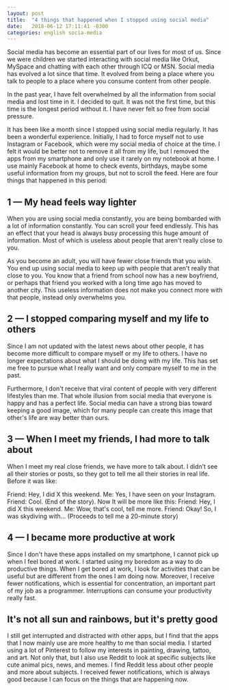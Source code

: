 ```yaml
---
layout: post
title:  "4 things that happened when I stopped using social media"
date:   2018-06-12 17:11:41 -0300
categories: english socia-media
---
```


Social media has become an essential part of our lives for most of us. Since we were children we started interacting with social media like Orkut, MySpace and chatting with each other through ICQ or MSN. Social media has evolved a lot since that time. It evolved from being a place where you talk to people to a place where you consume content from other people.

In the past year, I have felt overwhelmed by all the information from social media and lost time in it. I decided to quit. It was not the first time, but this time is the longest period without it. I have never felt so free from social pressure.

It has been like a month since I stopped using social media regularly. It has been a wonderful experience. Initially, I had to force myself not to use Instagram or Facebook, which were my social media of choice at the time. I felt it would be better not to remove it all from my life, but I removed the apps from my smartphone and only use it rarely on my notebook at home. I use mainly Facebook at home to check events, birthdays, maybe some useful information from my groups, but not to scroll the feed. Here are four things that happened in this period:

## 1 — My head feels way lighter
When you are using social media constantly, you are being bombarded with a lot of information constantly. You can scroll your feed endlessly. This has an effect that your head is always busy processing this huge amount of information. Most of which is useless about people that aren't really close to you.

As you become an adult, you will have fewer close friends that you wish. You end up using social media to keep up with people that aren't really that close to you. You know that a friend from school now has a new boyfriend, or perhaps that friend you worked with a long time ago has moved to another city. This useless information does not make you connect more with that people, instead only overwhelms you.

## 2 — I stopped comparing myself and my life to others
Since I am not updated with the latest news about other people, it has become more difficult to compare myself or my life to others. I have no longer expectations about what I should be doing with my life. This has set me free to pursue what I really want and only compare myself to me in the past.

Furthermore, I don't receive that viral content of people with very different lifestyles than me. That whole illusion from social media that everyone is happy and has a perfect life. Social media can have a strong bias toward keeping a good image, which for many people can create this image that other's life are way better than ours.
## 3 — When I meet my friends, I had more to talk about
When I meet my real close friends, we have more to talk about. I didn’t see all their stories or posts, so they got to tell me all their stories in real life. Before it was like:

Friend: Hey, I did X this weekend.
Me: Yes, I have seen on your Instagram.
Friend: Cool. (End of the story).
Now It will be more like this:
Friend: Hey, I did X this weekend.
Me: Wow, that's cool, tell me more.
Friend: Okay! So, I was skydiving with… (Proceeds to tell me a 20-minute story)

## 4 — I became more productive at work
Since I don't have these apps installed on my smartphone, I cannot pick up when I feel bored at work. I started using my boredom as a way to do productive things. When I get bored at work, I look for activities that can be useful but are different from the ones I am doing now.
Moreover, I receive fewer notifications, which is essential for concentration, an important part of my job as a programmer. Interruptions can consume your productivity really fast.

## It's not all sun and rainbows, but it's pretty good
I still get interrupted and distracted with other apps, but I find that the apps that I now mainly use are more healthy to me than social media. I started using a lot of Pinterest to follow my interests in painting, drawing, tattoo, and art. Not only that, but I also use Reddit to look at specific subjects like cute animal pics, news, and memes. I find Reddit less about other people and more about subjects. I received fewer notifications, which is always good because I can focus on the things that are happening now.